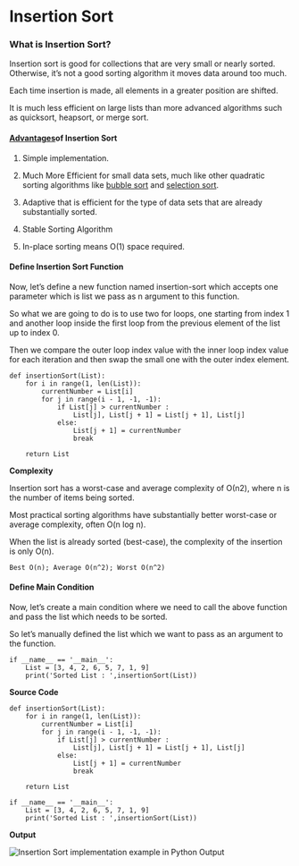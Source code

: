 # Insertion Sort

### What is Insertion Sort?

Insertion sort is good for collections that are very small or nearly sorted. Otherwise, it’s not a good sorting algorithm it moves data around too much.

Each time insertion is made, all elements in a greater position are shifted.

It is much less efficient on large lists than more advanced algorithms such as quicksort, heapsort, or merge sort.

#### [Advantages](https://en.wikipedia.org/wiki/Insertion_sort)of Insertion Sort

1.  Simple implementation.

2.  Much More Efficient for small data sets, much like other quadratic sorting algorithms like [bubble sort](https://codezup.com//bubble-sort-implementation-example-in-python/) and [selection sort](https://codezup.com//selection-sort-using-for-loop-in-python/).

3.  Adaptive that is efficient for the type of data sets that are already substantially sorted.

4.  Stable Sorting Algorithm

5.  In-place sorting means O(1) space required.

#### Define Insertion Sort Function

Now, let’s define a new function named insertion-sort which accepts one parameter which is list we pass as n argument to this function.

So what we are going to do is to use two for loops, one starting from index 1 and another loop inside the first loop from the previous element of the list up to index 0.

Then we compare the outer loop index value with the inner loop index value for each iteration and then swap the small one with the outer index element.

    def insertionSort(List):
        for i in range(1, len(List)):
            currentNumber = List[i]
            for j in range(i - 1, -1, -1):
                if List[j] > currentNumber :
                    List[j], List[j + 1] = List[j + 1], List[j]
                else:
                    List[j + 1] = currentNumber
                    break

        return List

**Complexity**

Insertion sort has a worst-case and average complexity of О(n2), where n is the number of items being sorted.

Most practical sorting algorithms have substantially better worst-case or average complexity, often O(n log n).

When the list is already sorted (best-case), the complexity of the insertion is only O(n).

    Best O(n); Average O(n^2); Worst O(n^2)

#### Define Main Condition

Now, let’s create a main condition where we need to call the above function and pass the list which needs to be sorted.

So let’s manually defined the list which we want to pass as an argument to the function.

    if __name__ == '__main__':
        List = [3, 4, 2, 6, 5, 7, 1, 9]
        print('Sorted List : ',insertionSort(List))

**Source Code**

    def insertionSort(List):
        for i in range(1, len(List)):
            currentNumber = List[i]
            for j in range(i - 1, -1, -1):
                if List[j] > currentNumber :
                    List[j], List[j + 1] = List[j + 1], List[j]
                else:
                    List[j + 1] = currentNumber
                    break

        return List

    if __name__ == '__main__':
        List = [3, 4, 2, 6, 5, 7, 1, 9]
        print('Sorted List : ',insertionSort(List))

**Output**

![Insertion Sort implementation example in Python Output](https://i2.wp.com/codezup.com/wp-content/uploads/2020/01/Insertion-Sort-implementation-example-in-Python.png?resize=665%2C163&ssl=1)
